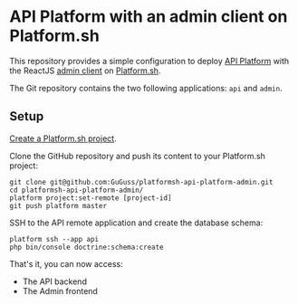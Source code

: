 # API Platform with an admin client on Platform.sh

This repository provides a simple configuration to deploy [API Platform](https://api-platform.com) with the ReactJS [admin client](https://github.com/api-platform/admin) on [Platform.sh](http://platform.sh).

The Git repository contains the two following applications: `api` and `admin`.

## Setup

[Create a Platform.sh project](https://platform.sh/free-trial).

Clone the GitHub repository and push its content to your Platform.sh project:

```
git clone git@github.com:GuGuss/platformsh-api-platform-admin.git
cd platformsh-api-platform-admin/
platform project:set-remote [project-id]
git push platform master
```

SSH to the API remote application and create the database schema:

```
platform ssh --app api
php bin/console doctrine:schema:create
```

That's it, you can now access:
* The API backend
* The Admin frontend
